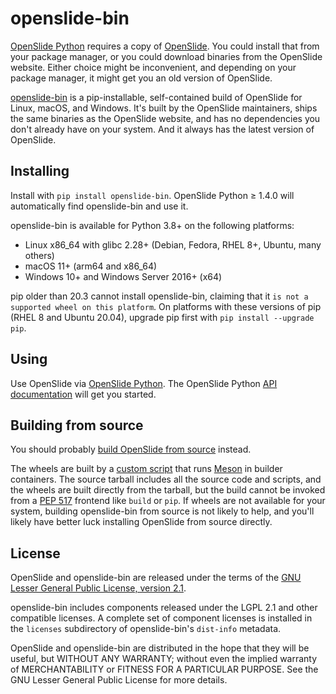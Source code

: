 # openslide-bin

[OpenSlide Python][] requires a copy of [OpenSlide][].  You could install
that from your package manager, or you could download binaries from the
OpenSlide website.  Either choice might be inconvenient, and depending on
your package manager, it might get you an old version of OpenSlide.

[openslide-bin][] is a pip-installable, self-contained build of OpenSlide
for Linux, macOS, and Windows.  It's built by the OpenSlide maintainers,
ships the same binaries as the OpenSlide website, and has no dependencies
you don't already have on your system.  And it always has the latest version
of OpenSlide.

[OpenSlide Python]: https://pypi.org/project/openslide-python/
[OpenSlide]: https://openslide.org/
[openslide-bin]: https://github.com/openslide/openslide-bin/

## Installing

Install with `pip install openslide-bin`.  OpenSlide Python ≥ 1.4.0 will
automatically find openslide-bin and use it.

openslide-bin is available for Python 3.8+ on the following platforms:

- Linux x86_64 with glibc 2.28+ (Debian, Fedora, RHEL 8+, Ubuntu, many others)
- macOS 11+ (arm64 and x86_64)
- Windows 10+ and Windows Server 2016+ (x64)

pip older than 20.3 cannot install openslide-bin, claiming that it `is not a
supported wheel on this platform`.  On platforms with these versions of pip
(RHEL 8 and Ubuntu 20.04), upgrade pip first with `pip install --upgrade
pip`.

## Using

Use OpenSlide via [OpenSlide Python][].  The OpenSlide Python
[API documentation][] will get you started.

[API documentation]: https://openslide.org/api/python/

## Building from source

You should probably [build OpenSlide from source][openslide-build] instead.

The wheels are built by a [custom script][] that runs [Meson][] in builder
containers.  The source tarball includes all the source code and scripts,
and the wheels are built directly from the tarball, but the build cannot be
invoked from a [PEP 517][] frontend like `build` or `pip`.  If wheels are
not available for your system, building openslide-bin from source is not
likely to help, and you'll likely have better luck installing OpenSlide from
source directly.

[openslide-build]: https://github.com/openslide/openslide/#compiling
[custom script]: https://github.com/openslide/openslide-bin/#readme
[Meson]: https://mesonbuild.com/
[PEP 517]: https://peps.python.org/pep-0517/

## License

OpenSlide and openslide-bin are released under the terms of the
[GNU Lesser General Public License, version 2.1][lgpl].

openslide-bin includes components released under the LGPL 2.1 and other
compatible licenses.  A complete set of component licenses is installed in
the `licenses` subdirectory of openslide-bin's `dist-info` metadata.

OpenSlide and openslide-bin are distributed in the hope that they will be
useful, but WITHOUT ANY WARRANTY; without even the implied warranty of
MERCHANTABILITY or FITNESS FOR A PARTICULAR PURPOSE.  See the GNU Lesser
General Public License for more details.

[lgpl]: https://openslide.org/license/
